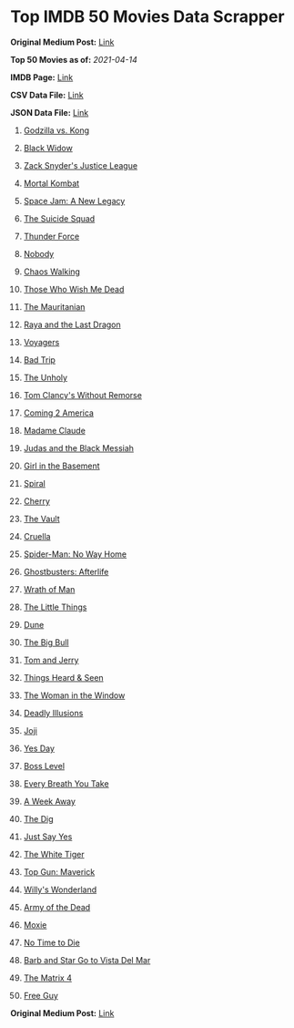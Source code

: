 # Top IMDB 50 Movies Data Scrapper

**Original Medium Post:** [Link](https://medium.com/@nishantsahoo/which-movie-should-i-watch-5c83a3c0f5b1) 

**Top 50 Movies as of:** _2021-04-14_

**IMDB Page:** [Link](http://www.imdb.com/search/title?release_date=2021,2021&title_type=feature)

**CSV Data File:** [Link](/Data/data.csv)

**JSON Data File:** [Link](/Data/data.json)

1. [Godzilla vs. Kong](https://www.imdb.com/title/tt5034838/?ref_=adv_li_tt)

2. [Black Widow](https://www.imdb.com/title/tt3480822/?ref_=adv_li_tt)

3. [Zack Snyder's Justice League](https://www.imdb.com/title/tt12361974/?ref_=adv_li_tt)

4. [Mortal Kombat](https://www.imdb.com/title/tt0293429/?ref_=adv_li_tt)

5. [Space Jam: A New Legacy](https://www.imdb.com/title/tt3554046/?ref_=adv_li_tt)

6. [The Suicide Squad](https://www.imdb.com/title/tt6334354/?ref_=adv_li_tt)

7. [Thunder Force](https://www.imdb.com/title/tt10121392/?ref_=adv_li_tt)

8. [Nobody](https://www.imdb.com/title/tt7888964/?ref_=adv_li_tt)

9. [Chaos Walking](https://www.imdb.com/title/tt2076822/?ref_=adv_li_tt)

10. [Those Who Wish Me Dead](https://www.imdb.com/title/tt3215824/?ref_=adv_li_tt)

11. [The Mauritanian](https://www.imdb.com/title/tt4761112/?ref_=adv_li_tt)

12. [Raya and the Last Dragon](https://www.imdb.com/title/tt5109280/?ref_=adv_li_tt)

13. [Voyagers](https://www.imdb.com/title/tt9664108/?ref_=adv_li_tt)

14. [Bad Trip](https://www.imdb.com/title/tt9684220/?ref_=adv_li_tt)

15. [The Unholy](https://www.imdb.com/title/tt9419056/?ref_=adv_li_tt)

16. [Tom Clancy's Without Remorse](https://www.imdb.com/title/tt0499097/?ref_=adv_li_tt)

17. [Coming 2 America](https://www.imdb.com/title/tt6802400/?ref_=adv_li_tt)

18. [Madame Claude](https://www.imdb.com/title/tt10307724/?ref_=adv_li_tt)

19. [Judas and the Black Messiah](https://www.imdb.com/title/tt9784798/?ref_=adv_li_tt)

20. [Girl in the Basement](https://www.imdb.com/title/tt13269536/?ref_=adv_li_tt)

21. [Spiral](https://www.imdb.com/title/tt10342730/?ref_=adv_li_tt)

22. [Cherry](https://www.imdb.com/title/tt9130508/?ref_=adv_li_tt)

23. [The Vault](https://www.imdb.com/title/tt9742794/?ref_=adv_li_tt)

24. [Cruella](https://www.imdb.com/title/tt3228774/?ref_=adv_li_tt)

25. [Spider-Man: No Way Home](https://www.imdb.com/title/tt10872600/?ref_=adv_li_tt)

26. [Ghostbusters: Afterlife](https://www.imdb.com/title/tt4513678/?ref_=adv_li_tt)

27. [Wrath of Man](https://www.imdb.com/title/tt11083552/?ref_=adv_li_tt)

28. [The Little Things](https://www.imdb.com/title/tt10016180/?ref_=adv_li_tt)

29. [Dune](https://www.imdb.com/title/tt1160419/?ref_=adv_li_tt)

30. [The Big Bull](https://www.imdb.com/title/tt9614452/?ref_=adv_li_tt)

31. [Tom and Jerry](https://www.imdb.com/title/tt1361336/?ref_=adv_li_tt)

32. [Things Heard & Seen](https://www.imdb.com/title/tt10962368/?ref_=adv_li_tt)

33. [The Woman in the Window](https://www.imdb.com/title/tt6111574/?ref_=adv_li_tt)

34. [Deadly Illusions](https://www.imdb.com/title/tt7897330/?ref_=adv_li_tt)

35. [Joji](https://www.imdb.com/title/tt13206926/?ref_=adv_li_tt)

36. [Yes Day](https://www.imdb.com/title/tt8521876/?ref_=adv_li_tt)

37. [Boss Level](https://www.imdb.com/title/tt7638348/?ref_=adv_li_tt)

38. [Every Breath You Take](https://www.imdb.com/title/tt2231874/?ref_=adv_li_tt)

39. [A Week Away](https://www.imdb.com/title/tt11388278/?ref_=adv_li_tt)

40. [The Dig](https://www.imdb.com/title/tt3661210/?ref_=adv_li_tt)

41. [Just Say Yes](https://www.imdb.com/title/tt12154638/?ref_=adv_li_tt)

42. [The White Tiger](https://www.imdb.com/title/tt6571548/?ref_=adv_li_tt)

43. [Top Gun: Maverick](https://www.imdb.com/title/tt1745960/?ref_=adv_li_tt)

44. [Willy's Wonderland](https://www.imdb.com/title/tt8114980/?ref_=adv_li_tt)

45. [Army of the Dead](https://www.imdb.com/title/tt0993840/?ref_=adv_li_tt)

46. [Moxie](https://www.imdb.com/title/tt6432466/?ref_=adv_li_tt)

47. [No Time to Die](https://www.imdb.com/title/tt2382320/?ref_=adv_li_tt)

48. [Barb and Star Go to Vista Del Mar](https://www.imdb.com/title/tt3797512/?ref_=adv_li_tt)

49. [The Matrix 4](https://www.imdb.com/title/tt10838180/?ref_=adv_li_tt)

50. [Free Guy](https://www.imdb.com/title/tt6264654/?ref_=adv_li_tt)

**Original Medium Post:** [Link](https://medium.com/@nishantsahoo/which-movie-should-i-watch-5c83a3c0f5b1) 
